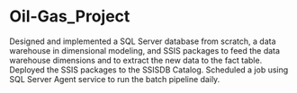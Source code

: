 # Oil-Gas_Project
Designed and implemented a SQL Server database from scratch, a data warehouse in dimensional modeling, and SSIS packages to feed the data warehouse dimensions and to extract the new data to the fact table. Deployed the SSIS packages to the SSISDB Catalog. Scheduled a job using SQL Server Agent service to run the batch pipeline daily.
